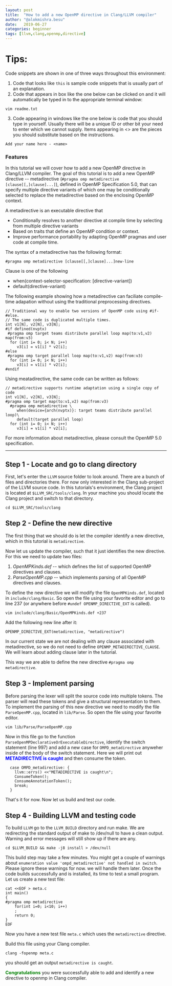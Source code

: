```yaml
---
layout: post
title:  "How to add a new OpenMP directive in Clang/LLVM compiler"
author: "@alokmishra.besu"
date:   2019-06-27
categories: beginner
tags: [llvm,clang,openmp,directive]
---
```


# Tips:

Code snippets are shown in one of three ways throughout this environment:

1. Code that looks like `this` is sample code snippets that is usually part of an explanation.
2. Code that appears in box like the one below can be clicked on and it will automatically be typed in to the appropriate terminal window:
```.term1
vim readme.txt
```

3. Code appearing in windows like the one below is code that you should type in yourself. Usually there will be a unique ID or other bit your need to enter which we cannot supply. Items appearing in <> are the pieces you should substitute based on the instructions.
```
Add your name here - <name>
```

### Features

In this tutorial we will cover how to add a new OpenMP directive in Clang/LLVM compiler. The goal of this tutorial is to add a new OpenMP directive -- metadirective (`#pragma omp metadirective [clause[[,]clause]...]`), defined in OpenMP Specification 5.0, that can specify multiple directive variants of which one may be conditionally selected to replace the metadirective based on the enclosing OpenMP context.

A metadirective is an executable directive that 
* Conditionally resolves to another directive at compile time by selecting from multiple directive variants 
* Based on traits that define an OpenMP condition or context.
* Improve performance portability by adapting OpenMP pragmas and user code at compile time.

The syntax of a metadirective has the following format:
```
#pragma omp metadirective [clause[[,]clause]...]new-line
```
Clause is one of the following
* when(context-selector-specification: [directive-variant])
* default(directive-variant)

The following example showing how a metadirective can faciliate compile-time adapation without using the traditional preprocessing directives. 

```
// Traditional way to enable two versions of OpenMP code using #if-#else. 
// The same code is duplicated multiple times.
int v1[N], v2[N], v3[N];
#if defined(nvptx)     
 #pragma omp target teams distribute parallel loop map(to:v1,v2) map(from:v3)
  for (int i= 0; i< N; i++) 
     v3[i] = v1[i] * v2[i];  
#else 
 #pragma omp target parallel loop map(to:v1,v2) map(from:v3)
  for (int i= 0; i< N; i++) 
     v3[i] = v1[i] * v2[i];  
#endif

```
Using meatadirective, the same code can be written as follows:
```
// metadirective supports runtime adaptation using a single copy of code
int v1[N], v2[N], v3[N];
#pragma omp target map(to:v1,v2) map(from:v3)
  #pragma omp metadirective \
     when(device={arch(nvptx)}: target teams distribute parallel loop)\
     default(target parallel loop)
  for (int i= 0; i< N; i++) 
     v3[i] = v1[i] * v2[i];

```

For more information about metadirective, please consult the OpenMP 5.0 specification.  

---

## Step 1 - Locate and go to clang directory
First, let's enter the `LLVM` source folder to look around. There are a bunch of files and directories there. For now only interested in the Clang sub-project of the LLVM source code. In this tutorials's environment, the Clang project is located at `$LLVM_SRC/tools/clang`. In your machine you should locate the Clang project and switch to that directory.
```.term1
cd $LLVM_SRC/tools/clang
```

## Step 2 - Define the new directive
The first thing that we should do is let the compiler identify a new directive, which in this tutorial is `metadirective`.

Now let us update the compiler, such that it just identifies the new directive. For this we need to update two files:
1. *OpenMPKinds.def* -- which defines the list of supported OpenMP directives and clauses.
2. *ParseOpenMP.cpp* -- which implements parsing of all OpenMP directives and clauses.

To define the new directive we will modify the file `OpenMPKinds.def`, located in `include/clang/Basic`. So open the file using your favorite editor and go to line 237 (or anywhere before `#undef OPENMP_DIRECTIVE_EXT` is called).
```.term1
vim include/clang/Basic/OpenMPKinds.def +237
```

Add the following new line after it:
```
OPENMP_DIRECTIVE_EXT(metadirective, "metadirective")
```

In our current state we are not dealing with any clause associated with metadirective, so we do not need to define `OPENMP_METADIRECTIVE_CLAUSE`. We will learn about adding clause later in the tutorial.

This way we are able to define the new directive `#pragma omp metadirective`.

## Step 3 - Implement parsing
Before parsing the lexer will split the source code into multiple tokens. The parser will read these tokens and give a structural representation to them. To implement the parsing of this new directive we need to modify the file `ParseOpenMP.cpp`, located in `lib/Parse`. So open the file using your favorite editor.
```.term1
vim lib/Parse/ParseOpenMP.cpp
```

Now in this file go to the function `ParseOpenMPDeclarativeOrExecutableDirective`, identify the switch statement (line 997) and add a new case for `OMPD_metadirective` anyweher inside of the body of the switch statement. Here we will print out <span style="color:blue">**METADIRECTIVE is caught**</span> and then consume the token.
```
  case OMPD_metadirective: {
    llvm::errs() <<"METADIRECTIVE is caught\n";
    ConsumeToken();
    ConsumeAnnotationToken();
    break;
  }
```

That's it for now. Now let us build and test our code.

## Step 4 - Building LLVM and testing code
To build `LLVM` go to the `LLVM_BUILD` directory and run make. We are redirecting the standard output of make to /dev/null to have a clean output. Warning and error messages will still show up if there are any.

```.term1
cd $LLVM_BUILD && make -j8 install > /dev/null
```

This build step may take a few minutes. You might get a couple of warnings about `enumeration value 'ompd_metadirective' not handled in switch`. Please ignore these warnings for now. we will handle them later. Once the code builds successfully and is installed, its time to test a small program. Let us create a new test file:

```.term1
cat <<EOF > meta.c
int main()
{
#pragma omp metadirective 
    for(int i=0; i<10; i++)
    ;
    return 0;
}
EOF
```

Now you have a new test file `meta.c` which uses the `metadirective` directive. 

Build this file using your Clang compiler.

```.term1
clang -fopenmp meta.c
```

you should get an output `metadirective is caught`. 

<span style="color:green">**Congratulations**</span> you were successfully able to add and identify a new directive to openmp in Clang compiler.
